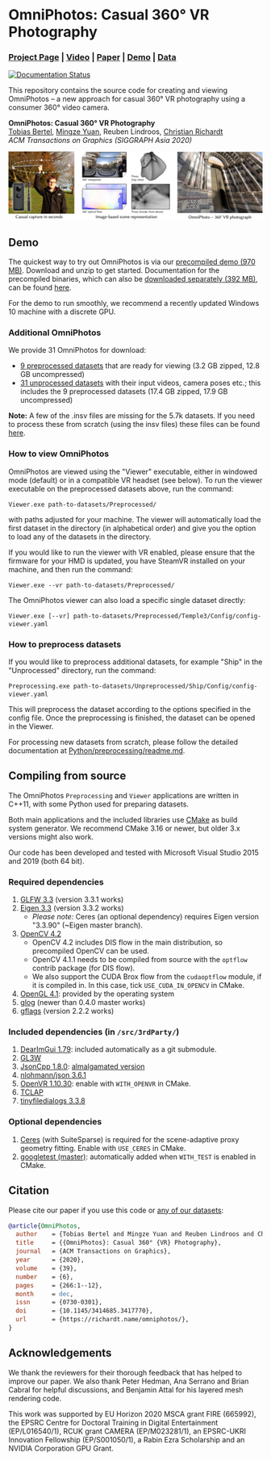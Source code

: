 # OmniPhotos: Casual 360° VR Photography
### [Project Page](https://richardt.name/publications/omniphotos/) | [Video](https://vimeo.com/456866335) | [Paper](https://richardt.name/publications/omniphotos/OmniPhotos-BertelEtAl-SIGAsia2020-paper.pdf) | [Demo](#demo) | [Data](https://doi.org/10.15125/BATH-00948)

[![Documentation Status](https://readthedocs.org/projects/omniphotos/badge/?version=latest)](https://omniphotos.readthedocs.io/en/latest/?badge=latest)


This repository contains the source code for creating and viewing OmniPhotos – a new approach for
casual 360° VR photography using a consumer 360° video camera.

**OmniPhotos: Casual 360° VR Photography**  
[Tobias Bertel](https://tobias-bertel.com/), [Mingze Yuan](https://yuanmingze.github.io/), Reuben Lindroos, [Christian Richardt](https://richardt.name)  
_ACM Transactions on Graphics (SIGGRAPH Asia 2020)_

<img src='docs/images/teaser.jpg'/>


## Demo 

The quickest way to try out OmniPhotos is via our [precompiled demo (970 MB)](https://github.com/cr333/OmniPhotos/releases/download/v1.1/OmniPhotos-Demo-v1.1-win10-x64.zip).
Download and unzip to get started.
Documentation for the precompiled binaries, which can also be [downloaded separately (392 MB)](https://github.com/cr333/OmniPhotos/releases/download/v1.1/OmniPhotos-v1.1-win10-x64.zip), can be found [here](docs/demo/README.md).

For the demo to run smoothly, we recommend a recently updated Windows 10 machine with a discrete GPU.


### Additional OmniPhotos

We provide 31 OmniPhotos for download:
* [9 preprocessed datasets](https://researchdata.bath.ac.uk/948/5/Preprocessed.zip) that are ready for viewing (3.2 GB zipped, 12.8 GB uncompressed)
* [31 unprocessed datasets](https://researchdata.bath.ac.uk/948/6/Unprocessed.zip) with their input videos, camera poses etc.; this includes the 9 preprocessed datasets (17.4 GB zipped, 17.9 GB uncompressed)

**Note:** A few of the .insv files are missing for the 5.7k datasets. If you need to process these from scratch (using the insv files) these files can be found [here](https://www.dropbox.com/sh/uz6lh0e0fbguir9/AABcWBGFy6fdLejOmS0zQioqa?dl=0). 


### How to view OmniPhotos

OmniPhotos are viewed using the "Viewer" executable, either in windowed mode (default) or in a compatible VR headset (see below).
To run the viewer executable on the preprocessed datasets above, run the command:
	
	Viewer.exe path-to-datasets/Preprocessed/

with paths adjusted for your machine.
The viewer will automatically load the first dataset in the directory (in alphabetical order) and give you the option to load any of the datasets in the directory.

If you would like to run the viewer with VR enabled, please ensure that the firmware for your HMD is updated, you have SteamVR installed on your machine, and then run the command:

	Viewer.exe --vr path-to-datasets/Preprocessed/

The OmniPhotos viewer can also load a specific single dataset directly:

```
Viewer.exe [--vr] path-to-datasets/Preprocessed/Temple3/Config/config-viewer.yaml
```


### How to preprocess datasets

If you would like to preprocess additional datasets, for example "Ship" in the "Unprocessed" directory, run the command:

	Preprocessing.exe path-to-datasets/Unpreprocessed/Ship/Config/config-viewer.yaml

This will preprocess the dataset according to the options specified in the config file.
Once the preprocessing is finished, the dataset can be opened in the Viewer.

For processing new datasets from scratch, please follow the detailed documentation at [Python/preprocessing/readme.md](./Python/preprocessing/readme.md).


## Compiling from source

The OmniPhotos `Preprocessing` and `Viewer` applications are written in C++11, with some Python used for preparing datasets.

Both main applications and the included libraries use [CMake](https://cmake.org/) as build system generator.
We recommend CMake 3.16 or newer, but older 3.x versions might also work.

Our code has been developed and tested with Microsoft Visual Studio 2015 and 2019 (both 64 bit).


### Required dependencies

1. [GLFW 3.3](http://www.glfw.org/) (version 3.3.1 works)
2. [Eigen 3.3](http://eigen.tuxfamily.org) (version 3.3.2 works)
   * *Please note:* Ceres (an optional dependency) requires Eigen version "3.3.90" (~Eigen master branch).
3. [OpenCV 4.2](https://opencv.org/)
   * OpenCV 4.2 includes DIS flow in the main distribution, so precompiled OpenCV can be used.
   * OpenCV 4.1.1 needs to be compiled from source with the `optflow` contrib package (for DIS flow).
   * We also support the CUDA Brox flow from the `cudaoptflow` module, if it is compiled in. In this case, tick `USE_CUDA_IN_OPENCV` in CMake.
4. [OpenGL 4.1](https://www.opengl.org/): provided by the operating system
5. [glog](https://github.com/google/glog) (newer than 0.4.0 master works)
6. [gflags](https://github.com/gflags/gflags) (version 2.2.2 works)


### Included dependencies (in `/src/3rdParty/`)

1. [DearImGui 1.79](https://github.com/ocornut/imgui): included automatically as a git submodule.
2. [GL3W](https://github.com/skaslev/gl3w)
3. [JsonCpp 1.8.0](https://github.com/open-source-parsers/jsoncpp): [almalgamated version](https://github.com/open-source-parsers/jsoncpp/wiki/Amalgamated-(Possibly-outdated))
4. [nlohmann/json 3.6.1](https://github.com/nlohmann/json)
5. [OpenVR 1.10.30](https://github.com/ValveSoftware/openvr): enable with `WITH_OPENVR` in CMake.
6. [TCLAP](http://tclap.sourceforge.net/)
7. [tinyfiledialogs 3.3.8](https://sourceforge.net/projects/tinyfiledialogs/)


### Optional dependencies

1. [Ceres](http://ceres-solver.org/) (with SuiteSparse) is required for the scene-adaptive proxy geometry fitting. Enable with `USE_CERES` in CMake.
2. [googletest (master)](https://github.com/google/googletest): automatically added when `WITH_TEST` is enabled in CMake.


## Citation

Please cite our paper if you use this code or [any of our datasets](https://doi.org/10.15125/BATH-00948):

```bibtex
@article{OmniPhotos,
  author    = {Tobias Bertel and Mingze Yuan and Reuben Lindroos and Christian Richardt},
  title     = {{OmniPhotos}: Casual 360° {VR} Photography},
  journal   = {ACM Transactions on Graphics},
  year      = {2020},
  volume    = {39},
  number    = {6},
  pages     = {266:1--12},
  month     = dec,
  issn      = {0730-0301},
  doi       = {10.1145/3414685.3417770},
  url       = {https://richardt.name/omniphotos/},
}
```

## Acknowledgements

We thank the reviewers for their thorough feedback that has helped to improve our paper. We also thank Peter Hedman, Ana Serrano and Brian Cabral for helpful discussions, and Benjamin Attal for his layered mesh rendering code.

This work was supported by EU Horizon 2020 MSCA grant FIRE (665992), the EPSRC Centre for Doctoral Training in Digital Entertainment (EP/L016540/1), RCUK grant CAMERA (EP/M023281/1), an EPSRC-UKRI Innovation Fellowship (EP/S001050/1), a Rabin Ezra Scholarship and an NVIDIA Corporation GPU Grant.

